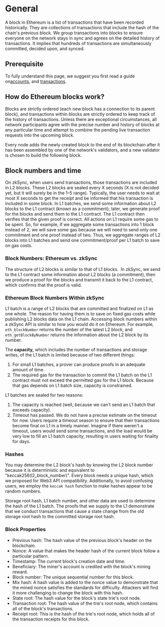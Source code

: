 # General

A block in Ethereum is a list of transactions that have been recorded historically. They are collections of transactions that include the hash of the chain's previous block.
We group transactions into blocks to ensure everyone on the network stays in sync and agrees on the detailed history of transactions. It implies that hundreds of transactions are simultaneously committed, decided upon, and synced.

## Prerequisite

To fully understand this page, we suggest you first read a guide on[accounts](https://ethereum.org/en/developers/docs/accounts/), and [transactions](transactions.md).

## How do Ethereum blocks work?

Blocks are strictly ordered (each new block has a connection to its parent block), and transactions within blocks are strictly ordered to keep track of the history of transactions.
Unless there are exceptional circumstances, all network participants agree with the precise number and history of blocks at any particular time and attempt to combine the pending live transaction requests into the upcoming block.


Every node adds the newly created block to the end of its blockchain after it has been assembled by one of the network's validators, and a new validator is chosen to build the following block.

## Block numbers and time

On zkSync, when users send transactions, those transactions are included in L2 blocks. These L2 blocks are sealed every X seconds (X is not decided yet, but it will surely be in the 1–5 range). Typically, the user needs to wait at most X seconds to get the receipt and be informed that his transaction is included in some block.
In L1 batches, we send some information about L2 blocks to the L1 contract (known as a commitment); later, we generate proof for the blocks and send them to the L1 contract. The L1 contract then verifies that the given proof is correct.
All actions on L1 require some gas to be spent. So, for example, if we aggregate some transactions into 1 block instead of 2, we will save some gas because we will need to send only one commitment and one proof instead of two. Thus, we aggregate ranges of L2 blocks into L1 batches and send one commitment/proof per L1 batch to save on gas costs.


### Block Numbers: Ethereum vs. zkSync

The structure of L2 blocks is similar to that of L1 blocks. 
In zkSync, we send to the L1 contract some information about L2 blocks (a commitment), then we produce a proof for the blocks and transmit it back to the L1 contract, which confirms that the proof is valid.


### Ethereum Block Numbers Within zkSync

L1 batch is a range of L2 blocks that are committed and finalized on L1 as one whole. The reason for having them is to save on fixed gas costs while publishing L2 blocks data on the L1 chain.
Accessing block numbers within a zkSync API is similar to how you would do it on Ethereum. For example, `eth_blockNumber` returns the number of the latest L2 block, and `eth_getBlockByNumber` returns the information about the L2 block by its number.

The **capacity,** which includes the number of transactions and storage writes, of the L1 batch is limited because of two different things:


1. For small L1 batches, a prover can produce proofs in an adequate amount of time.
2. The required gas for the transaction to commit the L1 batch on the L1 contract must not exceed the permitted gas for the L1 block. Because that gas depends on L1 batch size, capacity is constrained.


L1 batches are sealed for two reasons:

1. The capacity is reached (well, because we can't send an L1 batch that exceeds capacity).
2. Timeout has passed. We do not have a precise estimate on the timeout for now.
Users require a timeout season to ensure that their transactions become final on L1 in a timely manner.
Imagine if there weren't a timeout, users would send some transactions, and the load would be very low to fill an L1 batch capacity, resulting in users waiting for finality for days.

### Hashes

You may determine the L2 block's hash by knowing the L2 block number because it is deterministic and equivalent to "keccak256(l2_block_number)".
Every block needs a unique hash, which we proposed for Web3 API compatibility. Additionally, to avoid confusing users, we employ the `keccak hash` function to make hashes appear to be random numbers.

Storage root hash, L1 batch number, and other data are used to determine the hash of the L1 batch. 
The proofs that we supply to the L1 demonstrate that we conduct transactions that cause a state change from the old storage root hash to the committed storage root hash.

### Block Properties

- Previous hash: The hash value of the previous block's header on the blockchain.
- Nonce: A value that makes the header hash of the current block follow a particular pattern.
- Timestamp: The current block's creation date and time.
- Beneficiary: The miner's account is credited with the block's mining reward.
- Block number: The unique sequential number for this block.
- Mix hash: A hash value is added to the nonce value to demonstrate that the mined nonce satisfies the standards for difficulty. Attackers will find it more challenging to change the block with this hash.
- State root: The hash value for the block's state trie's root node.
- Transaction root: The hash value of the trie's root node, which contains all of the block's transactions.
- Receipt root: This is the hash of the trie's root node, which holds all of the transaction receipts for this block.
